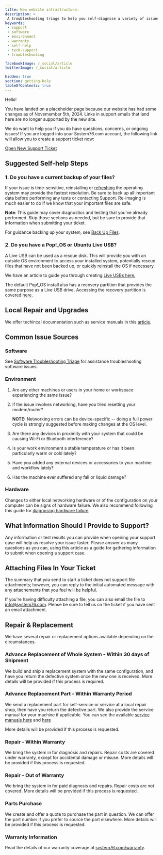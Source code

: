 ```yaml
---
title: New website infrastructure.
description: >
 A troubleshooting triage to help you self-diagnose a variety of issues.
keywords:
 - support
 - software
 - environment
 - warranty
 - self-help
 - tech-support
 - troubleshooting

facebookImage: /_social/article
twitterImage: /_social/article

hidden: true
section: getting-help
tableOfContents: true
---
```


Hello!

You have landed on a placeholder page because our website has had some changes as of Novemember 5th, 2024. Links in support emails that land here are no longer supported by the new site.

We do want to help you if you do have questions, concerns, or ongoing issues! If you are logged into your System76.com account, the following link will allow you to create a support ticket now:

[Open New Support Ticket](https://system76.com/contact/support)

## Suggested Self-help Steps

### 1. Do you have a current backup of your files?

If your issue is time-sensitive, reinstalling or [refreshing](/articles/pop-recovery#refresh-install) the operating system may provide the fastest resolution. Be sure to back up all important data before performing any tests or contacting Support. Re-imaging is much easier to do if we know that your important files are safe.

**Note**: This guide may cover diagnostics and testing that you've already performed. Skip those sections as needed, but be sure to provide that information when submitting your ticket.

For guidance backing up your system, see [Back Up Files](/articles/backup-files).

### 2. Do you have a Pop!\_OS or Ubuntu Live USB?

A Live USB can be used as a rescue disk. This will provide you with an outside OS environment to access your installed system, potentially rescue files that have not been backed up, or quickly reinstall the OS if necessary.

We have an article to guide you through creating [Live USBs here.](/articles/live-disk)

The default Pop!\_OS install also has a recovery partition that provides the same purpose as a Live USB drive. Accessing the recovery partition is covered [here.](https://support.system76.com/articles/pop-recovery)

## Local Repair and Upgrades

We offer techincal documentation such as service manuals in this [article](/articles/guides).

## Common Issue Sources

### Software

See [Software Troubleshooting Triage](/articles/software-triage) for assistance troubleshooting software issues.

### Environment

1. Are any other machines or users in your home or workspace experiencing the same issue?
2. If the issue involves networking, have you tried resetting your modem/router?

   **NOTE:** Networking errors can be device-specific -- doing a full power cycle is strongly suggested before making changes at the OS level.

3. Are there any devices in proximity with your system that could be causing Wi-Fi or Bluetooth interference?
4. Is your work environment a stable temperature or has it been particularly warm or cold lately?
5. Have you added any external devices or accessories to your machine and workflow lately?
6. Has the machine ever suffered any fall or liquid damage?

### Hardware

Changes to either local networking hardware or of the configuration on your computer can be signs of hardware failure. We also recommend following this guide for [diagnosing hardware failure](/articles/hardware-failure).

## What Information Should I Provide to Support?

Any information or test results you can provide when opening your support case will help us resolve your issue faster. Please answer as many questions as you can, using this article as a guide for gathering information to submit when opening a support case.

## Attaching Files In Your Ticket

The summary that you send to start a ticket does not support file attachments; however, you can reply to the initial automated message with any attachements that you feel will be helpful.

If you're having difficulty attaching a file, you can also email the file to info@system76.com. Please be sure to tell us on the ticket if you have sent an email attachment.

## Repair & Replacement

We have several repair or replacement options available depending on the circumstances.

### Advance Replacement of Whole System - Within 30 days of Shipment

We build and ship a replacement system with the same configuration, and have you return the defective system once the new one is received. More details will be provided if this process is required.

### Advance Replacement Part - Within Warranty Period

We send a replacement part for self-service or service at a local repair shop, then have you return the defective part. We also provide the service manual for your machine if applicable. You can see the available [service manuals here](/articles/guides) and [here](https://tech-docs.system76.com/)

More details will be provided if this process is requested.

### Repair - Within Warranty

We bring the system in for diagnosis and repairs. Repair costs are covered under warranty, except for accidental damage or misuse. More details will be provided if this process is requested.

### Repair - Out of Warranty

We bring the system in for paid diagnosis and repairs. Repair costs are not covered. More details will be provided if this process is requested.

### Parts Purchase

We create and offer a quote to purchase the part in question. We can offer the part number if you prefer to source the part elsewhere. More details will be provided if this process is requested.

### Warranty Information

Read the details of our warranty coverage at [system76.com/warranty](https://system76.com/warranty).
